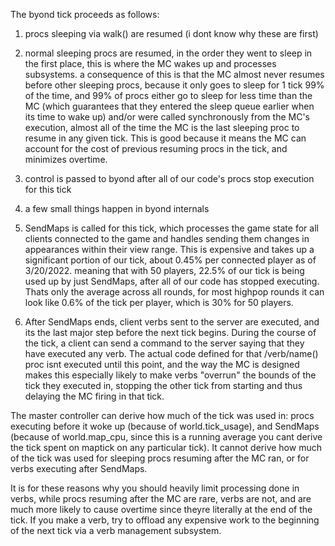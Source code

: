 The byond tick proceeds as follows:
1. procs sleeping via walk() are resumed (i dont know why these are first)

2. normal sleeping procs are resumed, in the order they went to sleep in the first place, this is where the MC wakes up and processes subsystems. a consequence of this is that the MC almost never resumes before other sleeping procs, because it only goes to sleep for 1 tick 99% of the time, and 99% of procs either go to sleep for less time than the MC (which guarantees that they entered the sleep queue earlier when its time to wake up) and/or were called synchronously from the MC's execution, almost all of the time the MC is the last sleeping proc to resume in any given tick. This is good because it means the MC can account for the cost of previous resuming procs in the tick, and minimizes overtime.

3. control is passed to byond after all of our code's procs stop execution for this tick

4. a few small things happen in byond internals

5. SendMaps is called for this tick, which processes the game state for all clients connected to the game and handles sending them changes
in appearances within their view range. This is expensive and takes up a significant portion of our tick, about 0.45% per connected player
as of 3/20/2022. meaning that with 50 players, 22.5% of our tick is being used up by just SendMaps, after all of our code has stopped executing. Thats only the average across all rounds, for most highpop rounds it can look like 0.6% of the tick per player, which is 30% for 50 players.

6. After SendMaps ends, client verbs sent to the server are executed, and its the last major step before the next tick begins.
During the course of the tick, a client can send a command to the server saying that they have executed any verb. The actual code defined
for that /verb/name() proc isnt executed until this point, and the way the MC is designed makes this especially likely to make verbs
"overrun" the bounds of the tick they executed in, stopping the other tick from starting and thus delaying the MC firing in that tick.

The master controller can derive how much of the tick was used in: procs executing before it woke up (because of world.tick_usage), and SendMaps (because of world.map_cpu, since this is a running average you cant derive the tick spent on maptick on any particular tick). It cannot derive how much of the tick was used for sleeping procs resuming after the MC ran, or for verbs executing after SendMaps.

It is for these reasons why you should heavily limit processing done in verbs, while procs resuming after the MC are rare, verbs are not, and are much more likely to cause overtime since theyre literally at the end of the tick. If you make a verb, try to offload any expensive work to the beginning of the next tick via a verb management subsystem.
